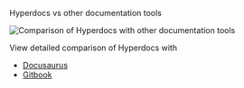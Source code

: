 Hyperdocs vs other documentation tools

![Comparison of Hyperdocs with other documentation tools](https://user-images.githubusercontent.com/69138026/156150874-655f2f43-cd79-4cc0-8d65-06a6366b15d1.png)

View detailed comparison of Hyperdocs with

- [Docusaurus](/hyperdocs/docs/vs-docusaraus)
- [Gitbook](/hyperdocs/docs/vs-gitbook)
